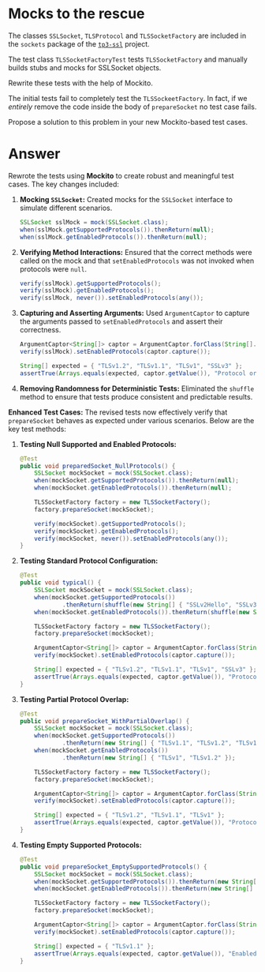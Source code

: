 # Mocks to the rescue

The classes `SSLSocket`, `TLSProtocol` and `TLSSocketFactory` are included in the `sockets` package of the [`tp3-ssl`](../code/tp3-ssl) project.

The test class `TLSSocketFactoryTest` tests `TLSSocketFactory` and manually builds stubs and mocks for SSLSocket objects.

Rewrite these tests with the help of Mockito.

The initial tests fail to completely test the `TLSSockeetFactory`. In fact, if we *entirely* remove the code inside the body of `prepareSocket` no test case fails.

Propose a solution to this problem in your new Mockito-based test cases.


# Answer


Rewrote the tests using **Mockito** to create robust and meaningful test cases. The key changes included:

1. **Mocking `SSLSocket`:**
   Created mocks for the `SSLSocket` interface to simulate different scenarios.

   ```java
   SSLSocket sslMock = mock(SSLSocket.class);
   when(sslMock.getSupportedProtocols()).thenReturn(null);
   when(sslMock.getEnabledProtocols()).thenReturn(null);
   ```

2. **Verifying Method Interactions:**
   Ensured that the correct methods were called on the mock and that `setEnabledProtocols` was not invoked when protocols were `null`.

   ```java
   verify(sslMock).getSupportedProtocols();
   verify(sslMock).getEnabledProtocols();
   verify(sslMock, never()).setEnabledProtocols(any());
   ```

3. **Capturing and Asserting Arguments:**
   Used `ArgumentCaptor` to capture the arguments passed to `setEnabledProtocols` and assert their correctness.

   ```java
   ArgumentCaptor<String[]> captor = ArgumentCaptor.forClass(String[].class);
   verify(sslMock).setEnabledProtocols(captor.capture());

   String[] expected = { "TLSv1.2", "TLSv1.1", "TLSv1", "SSLv3" };
   assertTrue(Arrays.equals(expected, captor.getValue()), "Protocol ordering is incorrect.");
   ```

4. **Removing Randomness for Deterministic Tests:**
   Eliminated the `shuffle` method to ensure that tests produce consistent and predictable results.

**Enhanced Test Cases:**
The revised tests now effectively verify that `prepareSocket` behaves as expected under various scenarios. Below are the key test methods:

1. **Testing Null Supported and Enabled Protocols:**

   ```java
   @Test
   public void preparedSocket_NullProtocols() {
       SSLSocket mockSocket = mock(SSLSocket.class);
       when(mockSocket.getSupportedProtocols()).thenReturn(null);
       when(mockSocket.getEnabledProtocols()).thenReturn(null);

       TLSSocketFactory factory = new TLSSocketFactory();
       factory.prepareSocket(mockSocket);

       verify(mockSocket).getSupportedProtocols();
       verify(mockSocket).getEnabledProtocols();
       verify(mockSocket, never()).setEnabledProtocols(any());
   }
   ```

2. **Testing Standard Protocol Configuration:**

   ```java
   @Test
   public void typical() {
       SSLSocket mockSocket = mock(SSLSocket.class);
       when(mockSocket.getSupportedProtocols())
               .thenReturn(shuffle(new String[] { "SSLv2Hello", "SSLv3", "TLSv1", "TLSv1.1", "TLSv1.2" }));
       when(mockSocket.getEnabledProtocols()).thenReturn(shuffle(new String[] { "SSLv3", "TLSv1" }));

       TLSSocketFactory factory = new TLSSocketFactory();
       factory.prepareSocket(mockSocket);

       ArgumentCaptor<String[]> captor = ArgumentCaptor.forClass(String[].class);
       verify(mockSocket).setEnabledProtocols(captor.capture());

       String[] expected = { "TLSv1.2", "TLSv1.1", "TLSv1", "SSLv3" };
       assertTrue(Arrays.equals(expected, captor.getValue()), "Protocols are not sorted correctly.");
   }
   ```

3. **Testing Partial Protocol Overlap:**

   ```java
   @Test
   public void prepareSocket_WithPartialOverlap() {
       SSLSocket mockSocket = mock(SSLSocket.class);
       when(mockSocket.getSupportedProtocols())
               .thenReturn(new String[] { "TLSv1.1", "TLSv1.2", "TLSv1.3" });
       when(mockSocket.getEnabledProtocols())
               .thenReturn(new String[] { "TLSv1", "TLSv1.2" });

       TLSSocketFactory factory = new TLSSocketFactory();
       factory.prepareSocket(mockSocket);

       ArgumentCaptor<String[]> captor = ArgumentCaptor.forClass(String[].class);
       verify(mockSocket).setEnabledProtocols(captor.capture());

       String[] expected = { "TLSv1.2", "TLSv1.1", "TLSv1" };
       assertTrue(Arrays.equals(expected, captor.getValue()), "Protocols are not sorted correctly.");
   }
   ```

4. **Testing Empty Supported Protocols:**

   ```java
   @Test
   public void prepareSocket_EmptySupportedProtocols() {
       SSLSocket mockSocket = mock(SSLSocket.class);
       when(mockSocket.getSupportedProtocols()).thenReturn(new String[] {});
       when(mockSocket.getEnabledProtocols()).thenReturn(new String[] { "TLSv1.1" });

       TLSSocketFactory factory = new TLSSocketFactory();
       factory.prepareSocket(mockSocket);

       ArgumentCaptor<String[]> captor = ArgumentCaptor.forClass(String[].class);
       verify(mockSocket).setEnabledProtocols(captor.capture());

       String[] expected = { "TLSv1.1" };
       assertTrue(Arrays.equals(expected, captor.getValue()), "Enabled protocols were not reapplied correctly.");
   }
   ```